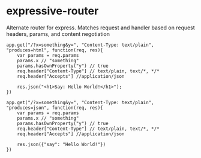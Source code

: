 expressive-router
=================

Alternate router for express. Matches request and handler based on request headers, params, and content negotiation

```
app.get("/?x=something&y=", "Content-Type: text/plain", "produces=html", function(req, res){
    var params = req.params
    params.x // "something"
    params.hasOwnProperty("y") // true
    req.header["Content-Type"] // text/plain, text/*, */*
    req.header["Accepts"] //application/json
    
    res.json("<h1>Say: Hello World!</h1>");
})
```


```
app.get("/?x=something&y=", "Content-Type: text/plain", "produces=json", function(req, res){
    var params = req.params
    params.x // "something"
    params.hasOwnProperty("y") // true
    req.header["Content-Type"] // text/plain, text/*, */*
    req.header["Accepts"] //application/json
    
    res.json({"say": "Hello World!"})
})
```